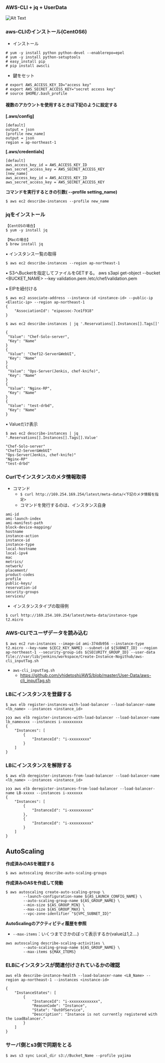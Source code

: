 ### AWS-CLI + jq + UserData



![Alt Text](https://github.com/yhidetoshi/Pictures/raw/master/aws/jq1.png)


### aws-CLIのインストール(CentOS6)
- インストール
```
# yum -y install python python-devel --enablerepo=epel
# yum -y install python-setuptools
# easy_install pip
# pip install awscli
```
- 鍵をセット
```
# export AWS_ACCESS_KEY_ID="access key"
# export AWS_SECRET_ACCESS_KEY="secret access key"
# source $HOME/.bash_profile
```

#### 複数のアカウントを使用するときは下記のように設定する
**[.aws/config]**
```
[default]
output = json
[profile new_name]
output = json
region = ap-northeast-1
```

**[.aws/credentials]**
```
[default]
aws_access_key_id = AWS_ACCESS_KEY_ID
aws_secret_access_key = AWS_SECRET_ACCESS_KEY
[new_name]
aws_access_key_id = AWS_ACCESS_KEY_ID
aws_secret_access_key = AWS_SECRET_ACCESS_KEY
```
**コマンドを実行するときの引数( --profile setting_name)**
```
$ aws ec2 describe-instances --profile new_name
```



### jqをインストール
```
【CentOSの場合】
$ yum -y install jq

【Macの場合】
$ brew install jq
```

▪ インスタンス一覧の取得
```
$ aws ec2 describe-instances --region ap-northeast-1
```

▪ S3へBucketを指定してファイルをGETする。
aws s3api get-object --bucket <BUCKET_NAME> --key validation.pem /etc/chef/validation.pem

▪ EIPを紐付ける
```
$ aws ec2 associate-address --instance-id <instance-id> --public-ip <Elastic-ip> --region ap-northeast-1
{
    "AssociationId": "eipassoc-7ce1f918"
}
```


 `$ aws ec2 describe-instances | jq '.Reservations[].Instances[].Tags[]'`                         
 ```
{
  "Value": "Chef-Solo-server",
  "Key": "Name"
}
{
  "Value": "Chef12-Server&WebUI",
  "Key": "Name"
}
{
  "Value": "Ops-Server(Jenkis, chef-knife)",
  "Key": "Name"
}
{
  "Value": "Nginx-RP",
  "Key": "Name"
}
{
  "Value": "test-drbd",
  "Key": "Name"
}
```

▪️ Valueだけ表示

`$ aws ec2 describe-instances | jq '.Reservations[].Instances[].Tags[].Value'`
```
"Chef-Solo-server"
"Chef12-Server&WebUI"
"Ops-Server(Jenkis, chef-knife)"
"Nginx-RP"
"test-drbd"
```

### Curlでインスタンスのメタ情報取得

- コマンド
  - `$ curl http://169.254.169.254/latest/meta-data/<下記のメタ情報を指定>`
  - コマンドを発行するのは、インスタンス自身
```
ami-id
ami-launch-index
ami-manifest-path
block-device-mapping/
hostname
instance-action
instance-id
instance-type
local-hostname
local-ipv4
mac
metrics/
network/
placement/
product-codes
profile
public-keys/
reservation-id
security-groups
services/
```
- インスタンスタイプの取得例
```
$ curl http://169.254.169.254/latest/meta-data/instance-type
t2.micro
```

### AWS-CLIでユーザデータを読み込む
```
$ aws ec2 run-instances --image-id ami-374db956 --instance-type t2.micro --key-name ${EC2_KEY_NAME} --subnet-id ${SUBNET_ID} --region ap-northeast-1 --security-group-ids ${SECURITY_GROUP_ID} --user-data file:///var/lib/jenkins/workspace/Create-Instance-Nogithub/aws-cli_inputTag.sh
```

- `aws-cli_inputTag.sh`
  - https://github.com/yhidetoshi/AWS/blob/master/User-Data/aws-cli_inputTag.sh


### LBにインスタンスを登録する

`$ aws elb register-instances-with-load-balancer --load-balancer-name <lb_name> --instances <instance_id>`
```
❯❯❯ aws elb register-instances-with-load-balancer --load-balancer-name lb_namexxxx --instances i-xxxxxxxxx
{
    "Instances": [
        {
            "InstanceId": "i-xxxxxxxxx"
        }
    ]
}
```

### LBにインスタンスを解除する

`$ aws elb deregister-instances-from-load-balancer --load-balancer-name <lb_name> --instances <instance_id>`
```
❯❯❯ aws elb deregister-instances-from-load-balancer --load-balancer-name LB-xxxxx --instances i-xxxxxxx
{
    "Instances": [
        {
            "InstanceId": "i-xxxxxxxxxx"
        },
        {
            "InstanceId": "i-xxxxxxxxxx"
        }
    ]
}
```
## AutoScaling

**作成済みのASを確認する**

`$ aws autoscaling describe-auto-scaling-groups`


**作成済みのASを作成して発動**
```
$ aws autoscaling create-auto-scaling-group \
        --launch-configuration-name ${AS_LAUNCH_CONFIG_NAME} \
        --auto-scaling-group-name ${AS_GROUP_NAME} \
        --min-size ${AS_GROUP_MIN} \
        --max-size ${AS_GROUP_MAX} \
        --vpc-zone-identifier "${VPC_SUBNET_ID}"
```

**AutoScalingのアクティビティ履歴を参照**

- `--max-items`：いくつまでさかのぼって表示するか(valueは1,2....) 
```
aws autoscaling describe-scaling-activities \
        --auto-scaling-group-name ${AS_GROUP_NAME} \
        --max-items ${MAX_ITEMS}
```

### ELBにインスタンスが関連付けされているかの確認
`aws elb describe-instance-health --load-balancer-name <LB_Name> --region ap-northeast-1 --instances <instance-id>`
```
{
    "InstanceStates": [
        {
            "InstanceId": "i-xxxxxxxxxxxxx",
            "ReasonCode": "Instance",
            "State": "OutOfService",
            "Description": "Instance is not currently registered with the LoadBalancer."
        }
    ]
}
```

### サーバ側とs3側で同期をとる

`$ aws s3 sync Local_dir s3://Bucket_Name --profile yajima`
